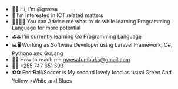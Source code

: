 - 👋👋 Hi, I’m @gwesa
- 👀 I’m interested in ICT related matters
- 🧏‍♂️🧏‍♂️ You can Advice me what to do while learning Programming Language for more potential
- ⛳️⛳️ I’m currently learning Go Programming Language
- 💻🖥 Working as Software Developer using Laravel Framework, C#, Pythono and GoLang
- 📩📩 How to reach me gwesafumbuka@gmail.com
- 🤳🤳 +255 747 651 593
- ⚽️⚽️ FootBall/Soccer is My second lovely food as usual Green And Yellow->White and Blues

<!---
gwesa/gwesa is a ✨ special ✨ repository because its `README.md` (this file) appears on your GitHub profile.
You can click the Preview link to take a look at your changes.
--->
